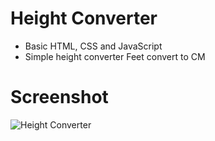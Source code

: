 # Height Converter
- Basic HTML, CSS and JavaScript
- Simple height converter Feet convert to CM

# Screenshot
![Height Converter](https://user-images.githubusercontent.com/23289982/173539823-72973e6e-e506-4dcf-bcf5-eaf4ed8c34c2.png)

